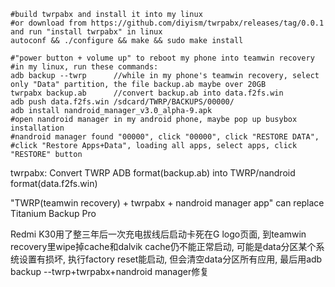     #build twrpabx and install it into my linux
    #or download from https://github.com/diyism/twrpabx/releases/tag/0.0.1 and run "install twrpabx" in linux
    autoconf && ./configure && make && sudo make install

    #"power button + volume up" to reboot my phone into teamwin recovery
    #in my linux, run these commands:
    adb backup --twrp      //while in my phone's teamwin recovery, select only "Data" partition, the file backup.ab maybe over 20GB
    twrpabx backup.ab      //convert backup.ab into data.f2fs.win
    adb push data.f2fs.win /sdcard/TWRP/BACKUPS/00000/
    adb install nandroid_manager_v3.0_alpha-9.apk
    #open nandroid manager in my android phone, maybe pop up busybox installation
    #nandroid manager found "00000", click "00000", click "RESTORE DATA", 
    #click "Restore Apps+Data", loading all apps, select apps, click "RESTORE" button

twrpabx: Convert TWRP ADB format(backup.ab) into TWRP/nandroid format(data.f2fs.win)

"TWRP(teamwin recovery) + twrpabx + nandroid manager app" can replace Titanium Backup Pro

Redmi K30用了整三年后一次充电拔线后启动卡死在G logo页面,
到teamwin recovery里wipe掉cache和dalvik cache仍不能正常启动,
可能是data分区某个系统设置有损坏,
执行factory reset能启动, 但会清空data分区所有应用,
最后用adb backup --twrp+twrpabx+nandroid manager修复
